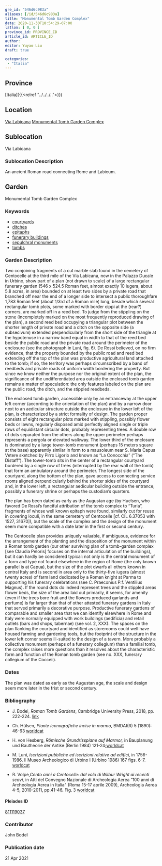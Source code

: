 ```yaml
---
gre_id: "546d6c983a"
aliases: [/id/546d6c983a]
title: "Monumental Tomb Garden Complex"
date: 2020-11-30T10:54:29-07:00
latlon: [ 0, 0 ]
province_id: PROVINCE_ID
article_id: ARTICLE_ID
author:
editor: Yuyao Liu
draft: true

categories:
 - "Italia"
---
```


## Province
[Italia]({{<relref "../../../..">}})

## Location
[Via Labicana](https://pleiades.stoa.org/places/74935822)
[Monumental Tomb Garden Complex](https://pleiades.stoa.org/places/423338213)

<!--### Location Description-->

<!-- LEAVE THIS BLANK FOR NOW -->

## Sublocation
Via Labicana

### Sublocation Description
An ancient Roman road connecting Rome and Labicum.


## Garden
Monumental Tomb Garden Complex

### Keywords
- [courtyards](http://vocab.getty.edu/page/aat/300004095)
- [ditches](http://vocab.getty.edu/page/aat/300006178)
- [epitaphs](http://vocab.getty.edu/page/aat/300028729)
- [funerary buildings](http://vocab.getty.edu/page/aat/300005866)
- [sepulchral monuments](http://vocab.getty.edu/page/aat/300005909)
- [tombs](http://vocab.getty.edu/page/aat/300005926)


### Garden Description
Two conjoining fragments of a cut marble slab found in the cemetery of Centocelle at the third mile of the Via Labicana, now in the Palazzo Ducale in Urbino, show part of a plan (not drawn to scale) of a large rectangular funerary garden (546 x 524.5  Roman feet, almost exactly 10 iugera, about 5.8 acres, in area) bounded on at least two sides by a private road that branched off near the end of a longer side to intersect a public thoroughfare 1,783 Roman feet (about 1/3rd of a Roman mile) long, beside which several rectangular tomb plots, some marked with border cippi at the (rear?) corners, are marked off in a reed bed. To judge from the stippling on the stone (incompletely marked on the most frequently reproduced drawing of the plan), a second reed bed occupying a triangular plot  between the shorter length of private road and a ditch on the opposite side (a subsecivum) extended perpendicularly from the short side of the triangle at the hypotenuse in a narrow band equal in width to that of the reed bed beside the public road and the private road around the perimeter of the enclosure (see the photograph in Luni, fig. 6). De Rossi believed, on no firm evidence, that the property bounded by the public road and reed bed extending off the top of the plan was productive agricultural land attached to the tomb; if so, the territory was perhaps circumscribed by a band of reedbeds and private roads of uniform width bordering the property. But since we know neither the purpose nor the original extent of the plan, the significance of the undifferentiated area outside the enclosed tomb garden remains a matter of speculation: the only features labeled on the plan are the public road, the ditch, and the stippled reedbeds.

The enclosed tomb garden, accessible only by an entranceway at the upper left corner (according to the orientation of the plan) and by a narrow door next to an aedicular structure  outside the enclosure in the lower left of the plan, is characterized by a strict formality of design. The garden proper consists of eight rectangular plots marked with stippling, possibly flower beds or lawns, regularly disposed amid perfectly aligned single or triple rows of equidistant circular dots, probably representing trees. A double row of dots separated from the others along the upper perimeter perhaps represents a pergola or elevated walkway. The lower third of the enclosure is dominated by a large tower-tomb monument (perhaps 15 meters square at the base) apparently similar in form to a mausoleum near S. Maria Capua Vetere sketched by Pirro Ligorio and known as “La Conocchia” (“The Distaff”). The tower-tomb sits in the center of a rectangular courtyard bordered by a single row of trees (interrupted by the rear wall of the tomb) that form an ambulatory around the perimeter. The longest side of the courtyard, along the bottom of the plan, gave access to connecting service rooms aligned perpendicularly behind the shorter sides of the courtyard  and, in the lower left, a rectangular aedicular building outside the entrance, possibly a funerary shrine or perhaps the custodian’s quarters.

The plan has been dated as early as the Augustan age (by Huelsen, who favored De Rossi’s fanciful attribution of the tomb complex to “Turia”, fragments of whose well known epitaph were found, similarly cut for reuse in  covering loculi, in the same cemetery of Centocelle [cf. CIL 6.37053 with 1527, 31670]), but the scale of the complex and the design of the monument seem more compatible with a date later in the first or second century.

The Centocelle plan provides uniquely valuable, if ambiguous, evidence for the arrangement of the planting and the disposition of the monument within a Roman tomb garden (our other surviving plan of a tomb-garden complex [see Claudia Peloris] focuses on the internal articulation of the buildings), but it can hardly be considered typical: not only is the central monument of a form and type not found elsewhere in the region of Rome (the only known parallel is at Capua),  but the size of the plot dwarfs all others known in central Italy and is second in area only to the thirty-five iugera (almost twenty acres) of farm land dedicated by a  Roman knight at Parma to supporting his funerary celebrations (see C. Praeconius P.f. Ventilius Magnus). If the round dots do indeed represent trees and the stippled areas flower beds, the size of the area laid out primarily, it seems, for amenity (even if the trees bore fruit and the flowers produced garlands and perfume) is far larger than that of other attested funerary gardens in Italy that served primarily a decorative purpose. Productive funerary gardens of comparable and smaller area that we can identify elsewhere in Rome and Italy were normally equipped with work buildings (aedificia) and retail outlets (bars and shops, tabernae) (see vol. 2, XXX). The spaces on the plan flanking the courtyard and identified as storerooms could well have housed farming and gardening tools, but the footprint of the structure in the lower left corner seems ill-suited to the design of a tavern. More probably a collective monument (perhaps of a funerary collegium) than a familial tomb, the complex raises more questions than it resolves about the characteristic form and function of the Roman tomb garden (see no. XXX, funerary collegium of the Cocceii).





### Dates
The plan was dated as early as the Augustan age, the scale and design seem more later in the frist or second century.

### Bibliography
- J. Bodel, *Roman Tomb Gardens*, Cambridge University Press, 2018, pp. 222-224.  [link](https://www.cambridge.org/core/books/gardens-of-the-roman-empire/roman-tomb-gardens/6BDAE36C21FFFADD3EB4E9CBD4BB8986)

- Ch. Hülsen, *Piante iconografiche incise in marmo,* BMDAI(R) 5 (1890): 46-63 [worldcat](http://www.worldcat.org/oclc/901880248)

- H. von Hesberg, *Römische Grundrissplane auf Marmor,* in Bauplanung und Bautheorie der Antike (Berlin 1984) 121-24;[worldcat](http://www.worldcat.org/oclc/801974522)

- M. Luni, *Iscrizioni pubbliche ed iscrizioni relative ad edifici,* in 1756-1986. Il Museo Archeologico di Urbino I (Urbino 1986) 167 figs. 6-7. [worldcat](http://www.worldcat.org/oclc/878639163)

- R. Volpe,*Cento anni a Centocelle: dal volo di Wilbur Wright ai recenti scavi,*  in Atti del Convegno Nazionale di Archeologia Aerea “100 anni di Archeologia Aerea in Italia" (Roma 15-17 aprile 2009), Archeologia Aerea 4-5, 2010-2011, pp.41-46.  Fig. 3
[worldcat](http://www.worldcat.org/oclc/819281762)










<!--#### Periodo ID-->

<!-- [PERIODO_ID](https://pleiades.stoa.org/places/PLEIADES_ID) -->

#### Pleiades ID

[811119037](https://pleiades.stoa.org/places/423338213)



### Contributor
John Bodel


### Publication date


21 Apr 2021
<!--### Related articles-->

<!-- Links to other related articles. Leave blank for now -->